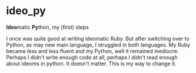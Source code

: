 # ideo_py
**Ideo**matic **Py**thon, my (first) steps

I once was quite good at writing ideomatic Ruby. But after switching over to Python, as may new main language, I struggled in both languages. My Ruby became less and less fluent and my Python, well it remained mediocre. Perhaps I didn't write enough code at all, perhaps I didn't read enough about ideoms in python. It doesn't matter. This is my way to change it.
